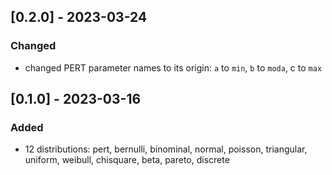 ## [0.2.0] - 2023-03-24
### Changed 
- changed PERT parameter names to its origin:
`a` to `min`, `b` to `moda`, c to `max`


## [0.1.0] - 2023-03-16
### Added

- 12 distributions: pert, bernulli, binominal, normal, poisson, triangular, uniform, weibull, chisquare, beta, pareto, discrete